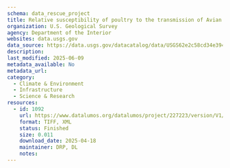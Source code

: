 ```yaml
---
schema: data_rescue_project 
title: Relative susceptibility of poultry to the transmission of Avian Influenza from wild birds based upon poultry type and density
organization: U.S. Geological Survey
agency: Department of the Interior
websites: data.usgs.gov
data_source: https://data.usgs.gov/datacatalog/data/USGS62e2c58cd34e394b65364ed5
description: 
last_modified: 2025-06-09
metadata_available: No
metadata_url: 
category:
  - Climate & Environment 
  - Infrastructure 
  - Science & Research 
resources:
  - id: 1092
    url: https://www.datalumos.org/datalumos/project/227223/version/V1/view
    format: TIFF, XML
    status: Finished
    size: 0.011
    download_date: 2025-04-18
    maintainer: DRP, DL
    notes: 
---
```

